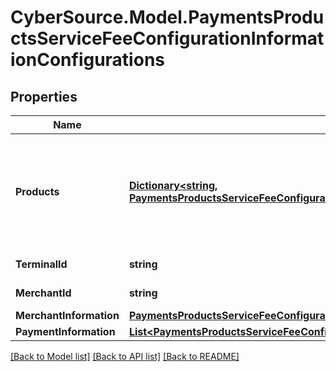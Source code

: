 # CyberSource.Model.PaymentsProductsServiceFeeConfigurationInformationConfigurations
## Properties

Name | Type | Description | Notes
------------ | ------------- | ------------- | -------------
**Products** | [**Dictionary&lt;string, PaymentsProductsServiceFeeConfigurationInformationConfigurationsProducts&gt;**](PaymentsProductsServiceFeeConfigurationInformationConfigurationsProducts.md) | Products enabled for this account. The following values are supported: virtualTerminal paymentTokenizationOtp subscriptionsOtp virtualTerminalCp eCheck  | [optional] 
**TerminalId** | **string** | Identifier of the terminal at the retail location. | [optional] 
**MerchantId** | **string** | Identifier of a merchant account. | [optional] 
**MerchantInformation** | [**PaymentsProductsServiceFeeConfigurationInformationConfigurationsMerchantInformation**](PaymentsProductsServiceFeeConfigurationInformationConfigurationsMerchantInformation.md) |  | [optional] 
**PaymentInformation** | [**List&lt;PaymentsProductsServiceFeeConfigurationInformationConfigurationsPaymentInformation&gt;**](PaymentsProductsServiceFeeConfigurationInformationConfigurationsPaymentInformation.md) |  | [optional] 

[[Back to Model list]](../README.md#documentation-for-models) [[Back to API list]](../README.md#documentation-for-api-endpoints) [[Back to README]](../README.md)

